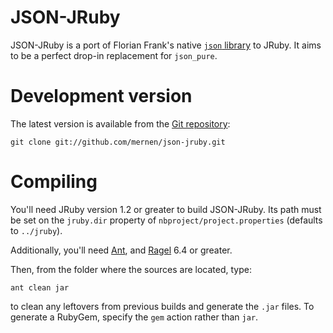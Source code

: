 JSON-JRuby
==========

JSON-JRuby is a port of Florian Frank's native
[`json` library](http://json.rubyforge.org/) to JRuby.
It aims to be a perfect drop-in replacement for `json_pure`.


Development version
===================

The latest version is available from the
[Git repository](http://github.com/mernen/json-jruby/tree):

    git clone git://github.com/mernen/json-jruby.git


Compiling
=========

You'll need JRuby version 1.2 or greater to build JSON-JRuby.
Its path must be set on the `jruby.dir` property of
`nbproject/project.properties` (defaults to `../jruby`).

Additionally, you'll need [Ant](http://ant.apache.org/), and
[Ragel](http://www.cs.queensu.ca/~thurston/ragel/) 6.4 or greater.

Then, from the folder where the sources are located, type:

    ant clean jar

to clean any leftovers from previous builds and generate the `.jar` files.
To generate a RubyGem, specify the `gem` action rather than `jar`.
